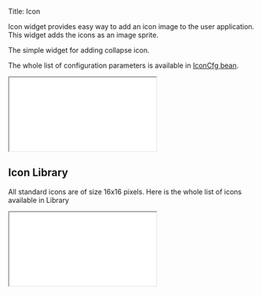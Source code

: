 Title: Icon

Icon widget provides easy way to add an icon image to the user application. This widget adds the icons as an  image sprite.

The simple widget for adding collapse icon.

<script src='%SNIPPETS_SERVER_URL%/snippets/github.com/ariatemplates/documentation-code/snippets/widgets/icon/Snippet.tpl?tag=wgtIconSample&lang=at&outdent=true'></script>

The whole list of configuration parameters is available in [IconCfg bean](http://ariatemplates.com/api/#aria.widgets.CfgBeans:IconCfg).

<iframe class='samples' src='%SNIPPETS_SERVER_URL%/samples/github.com/ariatemplates/documentation-code/samples/widgets/icon/' ></iframe>

## Icon Library

All standard icons are of size 16x16 pixels. Here is the whole list of icons available in Library

<iframe class='samples' src='%SNIPPETS_SERVER_URL%/samples/github.com/ariatemplates/documentation-code/samples/widgets/icon/library/' ></iframe>